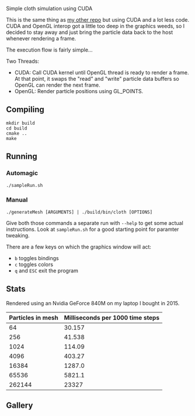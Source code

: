 Simple cloth simulation using CUDA

This is the same thing as
[my other repo](https://github.com/stevenBorisko/Cloth)
but using CUDA and a lot less code. CUDA and OpenGL interop got a little too
deep in the graphics weeds, so I decided to stay away and just bring the
particle data back to the host whenever rendering a frame.

The execution flow is fairly simple...

Two Threads:
- CUDA: Call CUDA kernel until OpenGL thread is ready to render a frame. At that
point, it swaps the "read" and "write" particle data buffers so OpenGL can
render the next frame.
- OpenGL: Render particle positions using GL\_POINTS.

## Compiling

```
mkdir build
cd build
cmake ..
make
```

## Running

### Automagic

`./sampleRun.sh`

### Manual

`./generateMesh [ARGUMENTS] | ./build/bin/cloth [OPTIONS]`

Give both those commands a separate run with `--help` to get some actual
instructions. Look at `sampleRun.sh` for a good starting point for paramter
tweaking.

There are a few keys on which the graphics window will act:
- `b` toggles bindings
- `c` toggles colors
- `q` and `ESC` exit the program

## Stats

Rendered using an Nvidia GeForce 840M on my laptop I bought in 2015. 

Particles in mesh | Milliseconds per 1000 time steps
----------------- | --------------------------------
64 | 30.157
256 | 41.538
1024 | 114.09
4096 | 403.27
16384 | 1287.0
65536 | 5821.1
262144 | 23327

## Gallery

